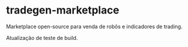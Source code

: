 # tradegen-marketplace

Marketplace open-source para venda de robôs e indicadores de trading.

Atualização de teste de build.
    
